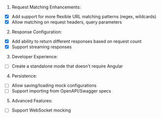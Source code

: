 1. Request Matching Enhancements:

- [x] Add support for more flexible URL matching patterns (regex, wildcards)
- [x] Allow matching on request headers, query parameters

2. Response Configuration:

- [x] Add ability to return different responses based on request count
- [x] Support streaming responses

3. Developer Experience:

- [ ] Create a standalone mode that doesn't require Angular

4. Persistence:

- [ ] Allow saving/loading mock configurations
- [ ] Support importing from OpenAPI/Swagger specs

5. Advanced Features:

- [ ] Support WebSocket mocking
